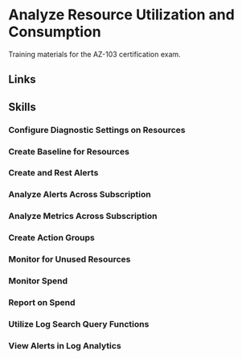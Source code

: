 # Analyze Resource Utilization and Consumption

Training materials for the AZ-103 certification exam.

## Links

## Skills

### Configure Diagnostic Settings on Resources

### Create Baseline for Resources

### Create and Rest Alerts

### Analyze Alerts Across Subscription

### Analyze Metrics Across Subscription

### Create Action Groups

### Monitor for Unused Resources

### Monitor Spend

### Report on Spend

### Utilize Log Search Query Functions

### View Alerts in Log Analytics
